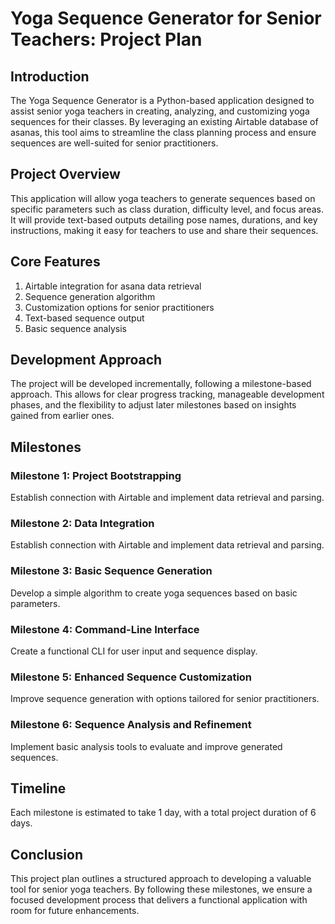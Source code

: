 # Yoga Sequence Generator for Senior Teachers: Project Plan

## Introduction

The Yoga Sequence Generator is a Python-based application designed to assist senior yoga teachers in creating, analyzing, and customizing yoga sequences for their classes. By leveraging an existing Airtable database of asanas, this tool aims to streamline the class planning process and ensure sequences are well-suited for senior practitioners.

## Project Overview

This application will allow yoga teachers to generate sequences based on specific parameters such as class duration, difficulty level, and focus areas. It will provide text-based outputs detailing pose names, durations, and key instructions, making it easy for teachers to use and share their sequences.

## Core Features

1. Airtable integration for asana data retrieval
2. Sequence generation algorithm
3. Customization options for senior practitioners
4. Text-based sequence output
5. Basic sequence analysis

## Development Approach

The project will be developed incrementally, following a milestone-based approach. This allows for clear progress tracking, manageable development phases, and the flexibility to adjust later milestones based on insights gained from earlier ones.

## Milestones

### Milestone 1: Project Bootstrapping

Establish connection with Airtable and implement data retrieval and parsing.

### Milestone 2: Data Integration

Establish connection with Airtable and implement data retrieval and parsing.

### Milestone 3: Basic Sequence Generation

Develop a simple algorithm to create yoga sequences based on basic parameters.

### Milestone 4: Command-Line Interface

Create a functional CLI for user input and sequence display.

### Milestone 5: Enhanced Sequence Customization

Improve sequence generation with options tailored for senior practitioners.

### Milestone 6: Sequence Analysis and Refinement

Implement basic analysis tools to evaluate and improve generated sequences.

## Timeline

Each milestone is estimated to take 1 day, with a total project duration of 6 days.

## Conclusion

This project plan outlines a structured approach to developing a valuable tool for senior yoga teachers. By following these milestones, we ensure a focused development process that delivers a functional application with room for future enhancements.
